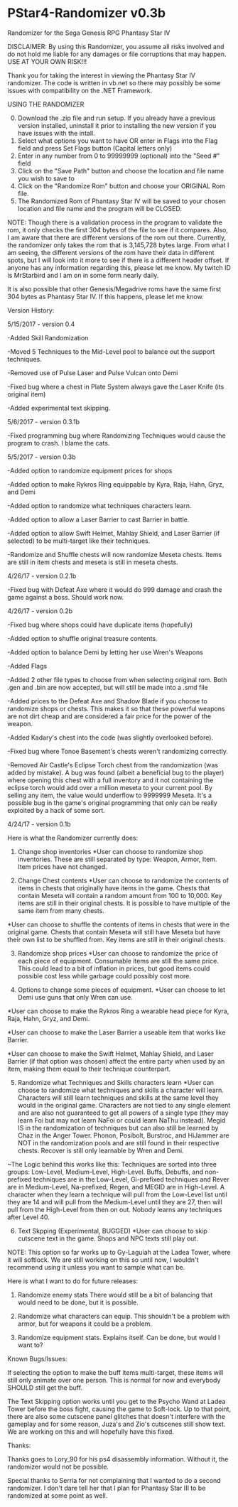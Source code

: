 # PStar4-Randomizer v0.3b
Randomizer for the Sega Genesis RPG Phantasy Star IV

DISCLAIMER: By using this Randomizer, you assume all risks involved and do not hold me liable for any damages or file corruptions that may happen. USE AT YOUR OWN RISK!!!

Thank you for taking the interest in viewing the Phantasy Star IV randomizer. The code is written in vb.net so there may possibly be some issues with compatibility on the .NET Framework.

USING THE RANDOMIZER

0. Download the .zip file and run setup. If you already have a previous version installed, uninstall it prior to installing the new version if you have issues with the intall.
1. Select what options you want to have OR enter in Flags into the Flag field and press Set Flags button (Capital letters only)
2. Enter in any number from 0 to 99999999 (optional) into the "Seed #" field
3. Click on the "Save Path" button and choose the location and file name you wish to save to
4. Click on the "Randomize Rom" button and choose your ORIGINAL Rom file.
5. The Randomized Rom of Phantasy Star IV will be saved to your chosen location and file name and the program will be CLOSED.

NOTE: Though there is a validation process in the program to validate the rom, it only checks the first 304 bytes of the file to see if it compares. Also, I am aware that there are different versions of the rom out there. Currently, the randomizer only takes the rom that is 3,145,728 bytes large. From what I am seeing, the different versions of the rom have their data in different spots, but I will look into it more to see if there is a different header offset. If anyone has any information regarding this, please let me know. My twitch ID is MrStarbird and I am on in some form nearly daily.

It is also possible that other Genesis/Megadrive roms have the same first 304 bytes as Phantasy Star IV. If this happens, please let me know.

Version History:

5/15/2017 - version 0.4

-Added Skill Randomization

-Moved 5 Techniques to the Mid-Level pool to balance out the support techniques.

-Removed use of Pulse Laser and Pulse Vulcan onto Demi

-Fixed bug where a chest in Plate System always gave the Laser Knife (its original item)

-Added experimental text skipping.

5/6/2017 - version 0.3.1b

-Fixed programming bug where Randomizing Techniques would cause the program to crash. I blame the cats.

5/5/2017 - version 0.3b

-Added option to randomize equipment prices for shops

-Added option to make Rykros Ring equippable by Kyra, Raja, Hahn, Gryz, and Demi

-Added option to randomize what techniques characters learn.

-Added option to allow a Laser Barrier to cast Barrier in battle.

-Added option to allow Swift Helmet, Mahlay Shield, and Laser Barrier (if selected) to be multi-target like their techniques.

-Randomize and Shuffle chests will now randomize Meseta chests. Items are still in item chests and meseta is still in meseta chests.

4/26/17 - version 0.2.1b

-Fixed bug with Defeat Axe where it would do 999 damage and crash the game against a boss. Should work now.

4/26/17 - version 0.2b

-Fixed bug where shops could have duplicate items (hopefully)

-Added option to shuffle original treasure contents.

-Added option to balance Demi by letting her use Wren's Weapons

-Added Flags

-Added 2 other file types to choose from when selecting original rom. Both .gen and .bin are now accepted, but will still be made into a .smd file

-Added prices to the Defeat Axe and Shadow Blade if you choose to randomize shops or chests. This makes it so that these powerful weapons are not dirt cheap and are considered a fair price for the power of the weapon.

-Added Kadary's chest into the code (was slightly overlooked before).

-Fixed bug where Tonoe Basement's chests weren't randomizing correctly.

-Removed Air Castle's Eclipse Torch chest from the randomization (was added by mistake). A bug was found (albeit a beneficial bug to the player) where opening this chest with a full inventory and it not containing the eclipse torch would add over a million meseta to your current pool. By selling any item, the value would underflow to 9999999 Meseta. It's a possible bug in the game's original programming that only can be really exploited by a hack of some sort.

4/24/17 - version 0.1b

Here is what the Randomizer currently does:

1. Change shop inventories
*User can choose to randomize shop inventories. These are still separated by type: Weapon, Armor, Item. Item prices have not changed.

2. Change Chest contents
*User can choose to randomize the contents of items in chests that originally have items in the game. Chests that contain Meseta will contain a random amount from 100 to 10,000. Key items are still in their original chests. It is possible to have multiple of the same item from many chests.

*User can choose to shuffle the contents of items in chests that were in the original game. Chests that contain Meseta will still have Meseta but have their own list to be shuffled from. Key items are still in their original chests.

3. Randomize shop prices
*User can choose to randomize the price of each piece of equipment. Consumable items are still the same price. This could lead to a bit of inflation in prices, but good items could possible cost less while garbage could possibly cost more.

4. Options to change some pieces of equipment.
*User can choose to let Demi use guns that only Wren can use.

*User can choose to make the Rykros Ring a wearable head piece for Kyra, Raja, Hahn, Gryz, and Demi.

*User can choose to make the Laser Barrier a useable item that works like Barrier.

*User can choose to make the Swift Helmet, Mahlay Shield, and Laser Barrier (if that option was chosen) affect the entire party when used by an item, making them equal to their technique counterpart.

5. Randomize what Techniques and Skills characters learn
*User can choose to randomize what techniques and skills a character will learn. Characters will still learn techniques and skills at the same level they would in the original game. Characters are not tied to any single element and are also not guaranteed to get all powers of a single type (they may learn Foi but may not learn NaFoi or could learn NaThu instead). Megid IS in the randomization of techniques but can also still be learned by Chaz in the Anger Tower. Phonon, Posibolt, Burstroc, and HiJammer are NOT in the randomization pools and are still found in their respective chests. Recover is still only learnable by Wren and Demi.

~The Logic behind this works like this: Techniques are sorted into three groups: Low-Level, Medium-Level, High-Level. Buffs, Debuffs, and non-prefixed techniques are in the Low-Level, Gi-prefixed techniques and Rever are in Medium-Level, Na-prefixed, Regen, and MEGID are in High-Level. A character when they learn a technique will pull from the Low-Level list until they are 14 and will pull from the Medium-Level until they are 27, then will pull from the High-Level from then on out. Nobody learns any techniques after Level 40. 

6. Text Skpping (Experimental, BUGGED)
*User can choose to skip cutscene text in the game. Shops and NPC texts still play out.

NOTE: This option so far works up to Gy-Laguiah at the Ladea Tower, where it will softlock. We are still working on this so until now, I wouldn't recommend using it unless you want to sample what can be.

Here is what I want to do for future releases:

1. Randomize enemy stats
There would still be a bit of balancing that would need to be done, but it is possible.

2. Randomize what characters can equip.
This shouldn't be a problem with armor, but for weapons it could be a problem.

3. Randomize equipment stats.
Explains itself. Can be done, but would I want to?


Known Bugs/Issues:

If selecting the option to make the buff items multi-target, these items will still only animate over one person. This is normal for now and everybody SHOULD still get the buff.

The Text Skipping option works until you get to the Psycho Wand at Ladea Tower before the boss fight, causing the game to Soft-lock. Up to that point, there are also some cutscene panel glitches that doesn't interfere with the gameplay and for some reason, Juza's and Zio's cutscenes still show text. We are working on this and will hopefully have this fixed.

Thanks:

Thanks goes to Lory_90 for his ps4 disassembly information. Without it, the randomizer would not be possible.

Special thanks to Serria for not complaining that I wanted to do a second randomizer. I don't dare tell her that I plan for Phantasy Star III to be randomized at some point as well.
